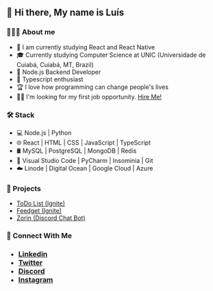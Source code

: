 <h2>👋 Hi there, My name is Luís</h2>

<h3>👨🏻‍💻 About me</h3>

<ul>
  <li>🔭 I am currently studying React and React Native</li>
  <li>🎓 Currently studying Computer Science at UNIC (Universidade de Cuiabá, Cuiabá, MT, Brazil)</li>
  <li>💼 Node.js Backend Developer</li>
  <li>🌱 Typescript enthusiast</li>
  <li>🏆 I love how programming can change people's lives</li>
  <li>👨‍💻 I'm looking for my first job opportunity. <a href="mailto:luis@zorin.com.br">Hire Me!</a></li>
</ul>

<h3>🛠 Stack</h3>

<ul>
  <li>💻 Node.js | Python</li>
  <li>🌐 React | HTML | CSS | JavaScript | TypeScript</li>
  <li>🛢 MySQL | PostgreSQL | MongoDB | Redis</li>
  <li>🔧 Visual Studio Code | PyCharm | Insominia | Git</li>
  <li>☁️ Linode | Digital Ocean | Google Cloud | Azure</li>
</ul>

<h3>📁 Projects</h3>
  
<ul>
  <li><a href="https://github.com/xyluis/todo">ToDo List (Ignite)</a></li>
  <li><a href="https://github.com/xyluis/feedget">Feedget (Ignite)</a></li>
  <li><a href="https://zorin.com.br">Zorin (Discord Chat Bot)</a></li>
</ul>

<h3>👥 Connect With Me<h3>
  
<ul>
  <li><a href="https://linkedin.com/in/xyluiis">Linkedin</a></li>
  <li><a href="https://twitter.com/xyluiis">Twitter</a></li>
  <li><a href="https://discord.com/users/471333722810089492">Discord</a></li>
  <li><a href="https://www.instagram.com/xyluiis">Instagram</a></li>
</ul>
